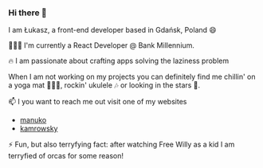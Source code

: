 ### Hi there 👋

I am Łukasz, a front-end developer based in Gdańsk, Poland 😄

👨🏻‍💻 I'm currently a React Developer @ Bank Millennium. 

🔥 I am passionate about crafting apps solving the laziness problem



When I am not working on my projects you can definitely find me chillin' on a yoga mat 🧘🏻‍♂️, rockin' ukulele 🎶 or looking in the stars 🌌.


📫 I you want to reach me out visit one of my websites
- [manuko](https://manuko.dev)
- [kamrowsky](https://kamrowsky.pl)


⚡ Fun, but also terryfying fact: after watching Free Willy as a kid I am terryfied of orcas for some reason! 
